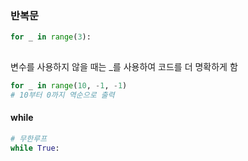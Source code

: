 ### 반복문

```python
for _ in range(3):
    

```

변수를 사용하지 않을 때는 _를 사용하여 코드를 더 명확하게 함


```python
for _ in range(10, -1, -1)
# 10부터 0까지 역순으로 출력
```


#### while

```python
# 무한루프
while True: 
```